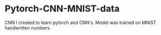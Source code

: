# Pytorch-CNN-MNIST-data

CNN I created to learn pytorch and CNN's. Model was trained on MNIST handwritten numbers.
